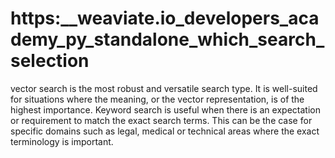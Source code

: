 # https:\_\_weaviate.io_developers_academy_py_standalone_which_search_selection

vector search is the most robust and versatile search type. It is well-suited for situations where the meaning, or the vector representation, is of the highest importance. Keyword search is useful when there is an expectation or requirement to match the exact search terms. This can be the case for specific domains such as legal, medical or technical areas where the exact terminology is important.
